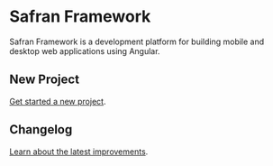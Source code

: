 # Safran Framework

Safran Framework is a development platform for building mobile and desktop web applications using Angular.

## New Project

[Get started a new project][newproject].

## Changelog

[Learn about the latest improvements][changelog].

[newproject]: ./docs/NEW_PROJECT.md
[changelog]: ./CHANGELOG.md